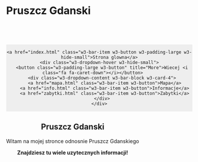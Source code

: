 <!DOCTYPE html>
<html>
<head>
<style> 
.flex-container {
    display: -webkit-flex;
    display: flex;  
    -webkit-flex-flow: row wrap;
    flex-flow: row wrap;
    text-align: center;
}

.flex-container > * {
    padding: 30px;
    -webkit-flex: 1 100%;
    flex: 1 100%;
}

.article {
    text-align: left;
}

header {background: black;color:white;}
footer {background: #aaa;color:white;}
.nav {background:#eee;}

.nav ul {
    list-style-type: none;
    padding: 0;
}
.nav ul a {
    text-decoration: none;
}

@media all and (min-width: 768px) {
    .nav {text-align:left;-webkit-flex: 1 auto;flex:1 auto;-webkit-order:1;order:1;}
    .article {-webkit-flex:5 0px;flex:5 0px;-webkit-order:2;order:2;}
    footer {-webkit-order:3;order:3;}
}
</style>
</head>
<body>

<div class="flex-container">
<header>
  <h1>Pruszcz Gdanski</h1>
</header>

<nav class="nav">
<link rel="stylesheet" href="https://www.w3schools.com/w3css/4/w3.css">
<link rel="stylesheet" href="https://fonts.googleapis.com/css?family=Lato">
<link rel="stylesheet" href="https://cdnjs.cloudflare.com/ajax/libs/font-awesome/4.7.0/css/font-awesome.min.css">

<body>

<!-- Navbar -->
<div class="w3-top">
  <div class="w3-bar w3-black w3-card-2">

    <a href="index.html" class="w3-bar-item w3-button w3-padding-large w3-hide-small">Strona glowna</a>
    <div class="w3-dropdown-hover w3-hide-small">
      <button class="w3-padding-large w3-button" title="More">Wiecej <i class="fa fa-caret-down"></i></button>     
      <div class="w3-dropdown-content w3-bar-block w3-card-4">
        <a href="mapa.html" class="w3-bar-item w3-button">Mapa</a>
        <a href="info.html" class="w3-bar-item w3-button">Informacje</a>
        <a href="zabytki.html" class="w3-bar-item w3-button">Zabytki</a>
      </div>
    </div>
    
  </div>
</div>

</nav>

<article class="article">
  <h1>Pruszcz Gdanski</h1>
  <p>Witam na mojej stronce odnosnie Pruszcz Gdanskiego</p>
  
  <p><strong>Znajdziesz tu wiele uzytecznych informacji!</strong></p>
</article>


</div>

</body>
</html>
